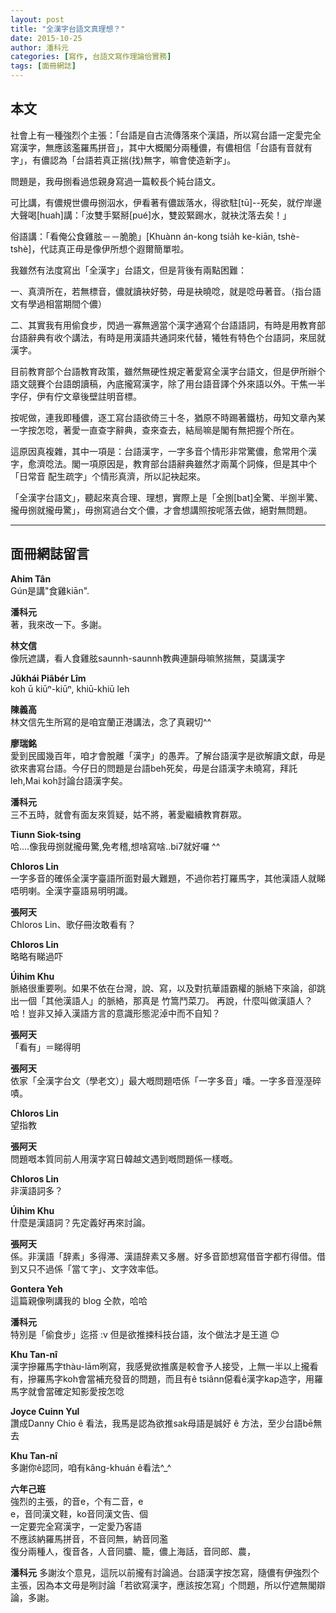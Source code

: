 ```yaml
---
layout: post
title: "全漢字台語文真理想？"
date: 2015-10-25
author: 潘科元
categories: [寫作, 台語文寫作理論佮實務]
tags: [面冊網誌]
---
```

## 本文

社會上有一種強烈个主張：「台語是自古流傳落來个漢語，所以寫台語一定愛完全寫漢字，無應該濫羅馬拼音」，其中大概閣分兩種儂，有儂相信「台語有音就有字」，有儂認為「台語若真正揣(找)無字，嘛會使造新字」。

問題是，我毋捌看過怹親身寫過一篇較長个純台語文。

可比講，有儂規世儂毋捌泅水，伊看著有儂跋落水，得欲駐[tū]\--死矣，就佇岸邊大聲喝[huah]講：「汝雙手緊掰[pué]水，雙跤緊踢水，就袂沈落去矣！」

俗語講：「看俺公食雞胘－－脆脆」[Khuànn án-kong tsia̍h ke-kiān, tshè-tshè]，代誌真正毋是像伊所想个遐爾簡單啦。

我雖然有法度寫出「全漢字」台語文，但是背後有兩點困難：

一、真濟所在，若無標音，儂就讀袂好勢，毋是袂曉唸，就是唸毋著音。（指台語文有學過相當期間个儂）

二、其實我有用偷食步，閃過一寡無適當个漢字通寫个台語語詞，有時是用教育部台語辭典有收个講法，有時是用漢語共通詞來代替，犧牲有特色个台語詞，來屈就漢字。

目前教育部个台語教育政策，雖然無硬性規定著愛寫全漢字台語文，但是伊所辦个語文競賽个台語朗讀稿，內底攏寫漢字，除了用台語音譯个外來語以外。干焦一半字仔，伊有佇文章後壁註明音標。

按呢做，連我即種儂，逐工寫台語欲倚三十冬，猶原不時踢著鐵枋，毋知文章內某一字按怎唸，著愛一直查字辭典，查來查去，結局嘛是閣有無把握个所在。

這原因真複雜，其中一項是：台語漢字，一字多音个情形非常驚儂，愈常用个漢字，愈濟唸法。閣一項原因是，教育部台語辭典雖然才兩萬个詞條，但是其中个「日常音 配生疏字」个情形真濟，所以記袂起來。

「全漢字台語文」，聽起來真合理、理想，實際上是「全捌[bat]全驚、半捌半驚、攏毋捌就攏毋驚」，毋捌寫過台文个儂，才會想講照按呢落去做，絕對無問題。

---

## 面冊網誌留言

**Ahim Tân**  
Gún是講"食雞kiān".

**潘科元**  
著，我來改一下。多謝。

**林文信**  
像阮遮講，看人食雞胘saunnh-saunnh教典連韻母嘛煞揣無，莫講漢字

**Jūkhái Piãbér Lîm**  
koh ū kiūⁿ-kiūⁿ, khiū-khiū leh

**陳義高**  
林文信先生所寫的是咱宜蘭正港講法，念了真親切^^

**廖瑞銘**  
愛到民國幾百年，咱才會脫離「漢字」的愚弄。了解台語漢字是欲解讀文獻，毋是欲來書寫台語。今仔日的問題是台語beh死矣，毋是台語漢字未曉寫，拜託leh,Mai koh討論台語漢字矣。

**潘科元**  
三不五時，就會有面友來質疑，姑不將，著愛繼續教育群眾。

**Tiunn Siok-tsing**  
哈....像我毋捌就攏毋驚,免考稽,想啥寫啥..bi7就好囉 ^^

**Chloros Lin**  
一字多音的確係全漢字臺語所面對最大難題，不過你若打羅馬字，其他漢語人就睇唔明喇。全漢字臺語易明明識。

**張阿天**  
Chloros Lin、歌仔冊汝敢看有？

**Chloros Lin**  
略略有睇過吓

**Úihim Khu**  
脈絡很重要咧。如果不依在台灣，說、寫，以及對抗華語霸權的脈絡下來論，卻跳出一個「其他漢語人」的脈絡，那真是 竹篙鬥菜刀。
再說，什麼叫做漢語人？哈！豈非又掉入漢語方言的意識形態泥淖中而不自知？

**張阿天**  
「看有」＝睇得明

**張阿天**  
依家「全漢字台文（學老文）」最大嘅問題唔係「一字多音」噃。一字多音溼溼碎嘖。

**Chloros Lin**  
望指教

**張阿天**  
問題嘅本質同前人用漢字寫日韓越文遇到嘅問題係一樣嘅。

**Chloros Lin**  
非漢語詞多？

**Úihim Khu**  
什麼是漢語詞？先定義好再來討論。

**張阿天**  
係。非漢語「辞素」多得滞、漢語辞素又多層。好多音節想寫借音字都冇得借。借到又只不過係「當て字」、文字效率低。

**Gontera Yeh**  
這篇親像咧講我的 blog 仝款，哈哈

**潘科元**  
特別是「偷食步」迄搭 :v
但是欲推捒科技台語，汝个做法才是王道 😊

**Khu Tan-nî**  
漢字摻羅馬字thàu-lām咧寫，我感覺欲推廣是較會予人接受，上無一半以上攏看有，摻羅馬字koh會當補充發音的問題，而且有ê tsiânn僫看ê漢字kap造字，用羅馬字就會當確定知影愛按怎唸

**Joyce Cuinn Yul**  
讚成Danny Chio ê 看法，我馬是認為欲推sak母語是誠好 ê 方法，至少台語bē無去

**Khu Tan-nî**  
多謝你ê認同，咱有kâng-khuán ê看法^_^

**六年己班**  
強烈的主張，的音e，个有二音，e  
e，音同漢文鞋，ko音同漢文告、個  
一定要完全寫漢字，一定愛乃客語  
不應該納羅馬拼音，不音同無，納音同濫  
復分兩種人，復音各，人音同膿、籠，儂上海話，音同郎、農，

**潘科元** 
多謝汝个意見，這阮以前攏有討論過。台語漢字按怎寫，隨儂有伊強烈个主張，因為本文毋是咧討論「若欲寫漢字，應該按怎寫」个問題，所以佇遮無閣辯論，多謝。
